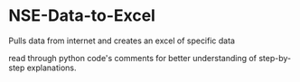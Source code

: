 # NSE-Data-to-Excel
Pulls data from internet and creates an excel of specific data

read through python code's comments for better understanding of step-by-step explanations.
